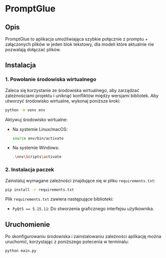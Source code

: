 # PromptGlue

## Opis
PromptGlue to aplikacja umożliwiająca szybkie połącznie z promptu + załączonych plików w jeden blok tekstowy, dla modeli które aktualnie nie pozwalają dołączać plików. 

## Instalacja

### 1. Powołanie środowiska wirtualnego
Zaleca się korzystanie ze środowiska wirtualnego, aby zarządzać zależnościami projektu i uniknąć konfliktów między wersjami bibliotek. Aby utworzyć środowisko wirtualne, wykonaj poniższe kroki:

```bash
python -m venv env
```

Aktywuj środowisko wirtualne:
- Na systemie Linux/macOS:
  ```bash
  source env/bin/activate
  ```
- Na systemie Windows:
  ```bash
  .\env\Scripts\activate
  ```

### 2. Instalacja paczek
Zainstaluj wymagane zależności znajdujące się w pliku `requirements.txt`:

```bash
pip install -r requirements.txt
```

Plik `requirements.txt` zawiera następujące biblioteki:
- `PyQt5 == 5.15.11`: Do stworzenia graficznego interfejsu użytkownika.

## Uruchomienie

Po skonfigurowaniu środowiska i zainstalowaniu zależności aplikację można uruchomić, korzystając z poniższego polecenia w terminalu:

```bash
python main.py
```




